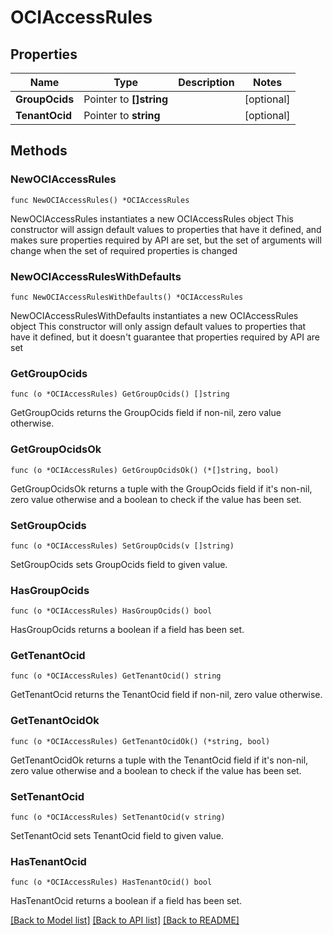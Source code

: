 # OCIAccessRules

## Properties

Name | Type | Description | Notes
------------ | ------------- | ------------- | -------------
**GroupOcids** | Pointer to **[]string** |  | [optional] 
**TenantOcid** | Pointer to **string** |  | [optional] 

## Methods

### NewOCIAccessRules

`func NewOCIAccessRules() *OCIAccessRules`

NewOCIAccessRules instantiates a new OCIAccessRules object
This constructor will assign default values to properties that have it defined,
and makes sure properties required by API are set, but the set of arguments
will change when the set of required properties is changed

### NewOCIAccessRulesWithDefaults

`func NewOCIAccessRulesWithDefaults() *OCIAccessRules`

NewOCIAccessRulesWithDefaults instantiates a new OCIAccessRules object
This constructor will only assign default values to properties that have it defined,
but it doesn't guarantee that properties required by API are set

### GetGroupOcids

`func (o *OCIAccessRules) GetGroupOcids() []string`

GetGroupOcids returns the GroupOcids field if non-nil, zero value otherwise.

### GetGroupOcidsOk

`func (o *OCIAccessRules) GetGroupOcidsOk() (*[]string, bool)`

GetGroupOcidsOk returns a tuple with the GroupOcids field if it's non-nil, zero value otherwise
and a boolean to check if the value has been set.

### SetGroupOcids

`func (o *OCIAccessRules) SetGroupOcids(v []string)`

SetGroupOcids sets GroupOcids field to given value.

### HasGroupOcids

`func (o *OCIAccessRules) HasGroupOcids() bool`

HasGroupOcids returns a boolean if a field has been set.

### GetTenantOcid

`func (o *OCIAccessRules) GetTenantOcid() string`

GetTenantOcid returns the TenantOcid field if non-nil, zero value otherwise.

### GetTenantOcidOk

`func (o *OCIAccessRules) GetTenantOcidOk() (*string, bool)`

GetTenantOcidOk returns a tuple with the TenantOcid field if it's non-nil, zero value otherwise
and a boolean to check if the value has been set.

### SetTenantOcid

`func (o *OCIAccessRules) SetTenantOcid(v string)`

SetTenantOcid sets TenantOcid field to given value.

### HasTenantOcid

`func (o *OCIAccessRules) HasTenantOcid() bool`

HasTenantOcid returns a boolean if a field has been set.


[[Back to Model list]](../README.md#documentation-for-models) [[Back to API list]](../README.md#documentation-for-api-endpoints) [[Back to README]](../README.md)


